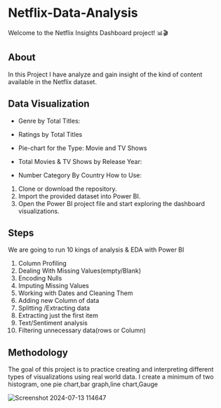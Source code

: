 
# Netflix-Data-Analysis
Welcome to the Netflix Insights Dashboard project! 📊🎬
## About

In this Project I have analyze and gain insight of the kind of content available in the Netflix dataset.


## Data Visualization

- Genre by Total Titles: 

- Ratings by Total Titles

- Pie-chart for the Type: Movie and TV Shows

- Total Movies & TV Shows by Release Year: 
- Number Category By Country
How to Use:

1) Clone or download the repository.
2) Import the provided dataset into Power BI.
3) Open the Power BI project file and start exploring the dashboard visualizations.
## Steps

We are going to run 10 kings of analysis & EDA with Power BI

 1) Column Profiling
 2) Dealing With Missing Values(empty/Blank)
 3) Encoding Nulls
4) Imputing Missing Values
5) Working with Dates and Cleaning Them
 6) Adding new Column of data
 7) Splitting /Extracting data
 8) Extracting just the first item
 9) Text/Sentiment analysis
 10) Filtering unnecessary data(rows or Column)




## Methodology
The goal of this project is to practice creating and interpreting different types of visualizations using real world data. I create a minimum of two histogram, one pie chart,bar graph,line chart,Gauge


![Screenshot 2024-07-13 114647](https://github.com/user-attachments/assets/1ec979df-3666-4c33-92f0-208bfa5a8aef)

